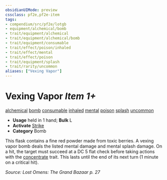 ```yaml
---
obsidianUIMode: preview
cssclass: pf2e,pf2e-item
tags:
- compendium/src/pf2e/lotgb
- equipment/alchemical/bomb
- trait/equipment/alchemical
- trait/equipment/alchemical/bomb
- trait/equipment/consumable
- trait/effect/poison/inhaled
- trait/effect/mental
- trait/effect/poison
- trait/equipment/splash
- trait/rarity/uncommon
aliases: ["Vexing Vapor"]
---
```

# Vexing Vapor *Item 1+*  
[alchemical](alchemical.md)  [bomb](bomb.md)  [consumable](consumable.md)  [inhaled](inhaled.md)  [mental](mental.md)  [poison](rules/traits/poison.md)  [splash](splash.md)  [uncommon](uncommon.md)  

- **Usage** held in 1 hand; **Bulk** L
- **Activate** [Strike](strike.md)
- **Category** Bomb

This flask contains a fine red powder made from toxic berries. A vexing vapor bomb deals the listed mental damage and mental splash damage. On a hit, the target must succeed at a DC 5 flat check before taking actions with the [concentrate](concentrate.md) trait. This lasts until the end of its next turn (1 minute on a critical hit).

*Source: Lost Omens: The Grand Bazaar p. 27*